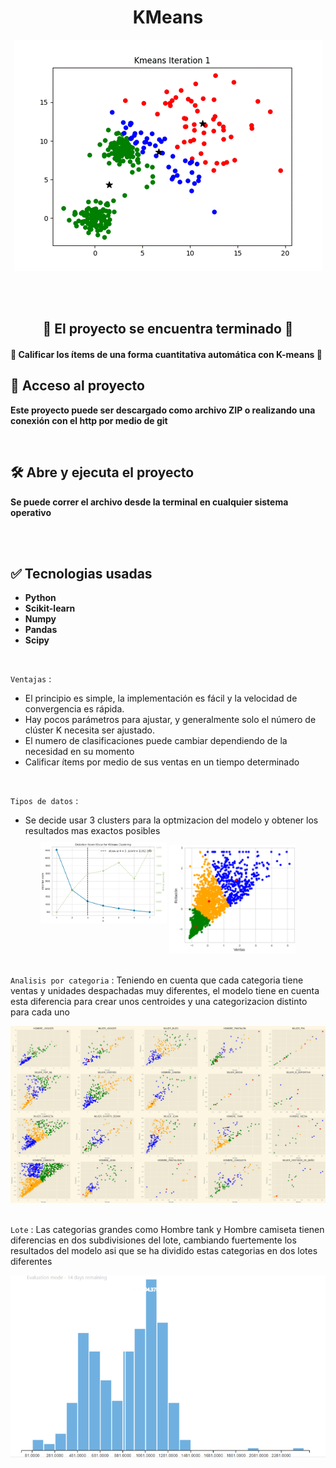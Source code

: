 <h1 align="center"> KMeans </h1>

<p align="center">
  <img src="./assets/Kmeans.gif" alt="custom image"/>
</p>

<br>
<br>
<h2 align="center">🏁 El proyecto se encuentra terminado 🏁 </h2>

<h4> 🔨 Calificar los ítems de una forma cuantitativa automática con K-means 🔨 </h4>


## 📁 Acceso al proyecto

**Este proyecto puede ser descargado como archivo ZIP o realizando una conexión con el http por medio de git**

<br>

## 🛠️ Abre y ejecuta el proyecto

**Se puede correr el archivo desde la terminal en cualquier sistema operativo**

<br>
<br>

## ✅ Tecnologias usadas

- **Python**<br>
- **Scikit-learn**<br>
- **Numpy**<br>
- **Pandas**<br>
- **Scipy**<br>
<br>

`Ventajas` :
- El principio es simple, la implementación es fácil y la velocidad de convergencia es rápida.
- Hay pocos parámetros para ajustar, y generalmente solo el número de clúster K necesita ser ajustado.
- El numero de clasificaciones puede cambiar dependiendo de la necesidad en su momento
- Calificar ítems por medio de sus ventas en un tiempo determinado

<br>

 `Tipos de datos` : 
 - Se decide usar 3 clusters para la optmizacion del modelo y obtener los resultados mas exactos posibles
 
<div align="center">
  <img src="./assets/Clusters.png" alt="custom image" style="width:40%;position:relative; top:-3rem"/>
  <img src="./assets/Modelo.png" alt="custom image" style="width:40%"/>
</div>

<br>

`Analisis por categoria` :
Teniendo en cuenta que cada categoria tiene ventas y unidades despachadas muy diferentes, el modelo tiene en cuenta esta diferencia para crear unos centroides y una categorizacion distinto para cada uno

<div align="center">
  <img src="./assets/categoria.png" alt="custom image" />
</div>

<br>

`Lote` : 
Las categorias grandes como Hombre tank y Hombre camiseta tienen diferencias en dos subdivisiones del lote, cambiando fuertemente los resultados del modelo asi que se ha dividido estas categorias en dos lotes diferentes

<div align="center">
  <img src="./assets/lote.png" alt="custom image" />
</div>
